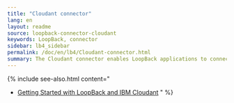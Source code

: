```yaml
---
title: "Cloudant connector"
lang: en
layout: readme
source: loopback-connector-cloudant
keywords: LoopBack, connector
sidebar: lb4_sidebar
permalink: /doc/en/lb4/Cloudant-connector.html
summary: The Cloudant connector enables LoopBack applications to connect to Cloudant data sources.
---
```


{% include see-also.html content="

- [Getting Started with LoopBack and IBM Cloudant](https://developer.ibm.com/bluemix/2015/09/10/getting-started-node-js-loopback-framework-ibm-cloudant/)
  " %}
